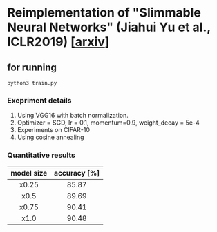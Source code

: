 # Reimplementation of "Slimmable Neural Networks" (Jiahui Yu et al., ICLR2019) [[arxiv](https://arxiv.org/abs/1812.08928)]

## for running
```python3
python3 train.py
```

### Exepriment details
1. Using VGG16 with batch normalization.
2. Optimizer = SGD, lr = 0.1, momentum=0.9, weight_decay = 5e-4
3. Experiments on CIFAR-10
4. Using cosine annealing

### Quantitative results

| model size | accuracy [%] |
|:-:|:-:|
| x0.25 | 85.87 |
| x0.5 | 89.69 |
| x0.75 | 90.41 |
| x1.0 | 90.48 |
